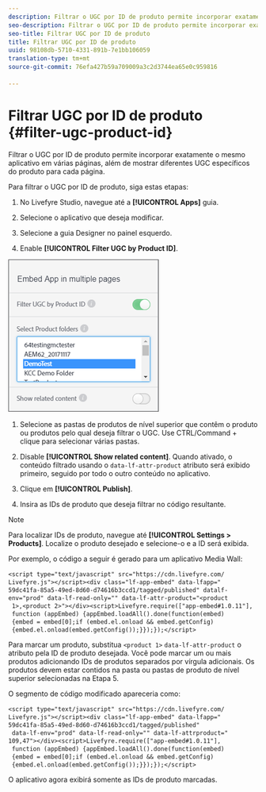 ```yaml
---
description: Filtrar o UGC por ID de produto permite incorporar exatamente o mesmo aplicativo em várias páginas, além de mostrar diferentes UGC específicos do produto para cada página.
seo-description: Filtrar o UGC por ID de produto permite incorporar exatamente o mesmo aplicativo em várias páginas, além de mostrar diferentes UGC específicos do produto para cada página.
seo-title: Filtrar UGC por ID de produto
title: Filtrar UGC por ID de produto
uuid: 98108db-5710-4331-891b-7e1bb106059
translation-type: tm+mt
source-git-commit: 76efa427b59a709009a3c2d3744ea65e0c959816

---
```



# Filtrar UGC por ID de produto {#filter-ugc-product-id}

Filtrar o UGC por ID de produto permite incorporar exatamente o mesmo aplicativo em várias páginas, além de mostrar diferentes UGC específicos do produto para cada página.

Para filtrar o UGC por ID de produto, siga estas etapas:

1. No Livefyre Studio, navegue até a **[!UICONTROL Apps]** guia.

1. Selecione o aplicativo que deseja modificar.

1. Selecione a guia Designer no painel esquerdo.

1. Enable **[!UICONTROL Filter UGC by Product ID]**.

![](assets/filter-ugc-product-id.png)

1. Selecione as pastas de produtos de nível superior que contêm o produto ou produtos pelo qual deseja filtrar o UGC.
Use CTRL/Command + clique para selecionar várias pastas.

1. Disable **[!UICONTROL Show related content]**.
Quando ativado, o conteúdo filtrado usando o `data-lf-attr-product` atributo será exibido primeiro, seguido por todo o outro conteúdo no aplicativo.

1. Clique em **[!UICONTROL Publish]**.

1. Insira as IDs de produto que deseja filtrar no código resultante.

>[!NOTE]
>
>Para localizar IDs de produto, navegue até **[!UICONTROL Settings > Products]**. Localize o produto desejado e selecione-o e a ID será exibida.

Por exemplo, o código a seguir é gerado para um aplicativo Media Wall:

```
<script type="text/javascript" src="https://cdn.livefyre.com/
Livefyre.js"></script><div class="lf-app-embed" data-lfapp="
59dc41fa-85a5-49ed-8d60-d74616b3ccd1/tagged/published" datalf-
env="prod" data-lf-read-only="" data-lf-attr-product="<product
 1>,<product 2>"></div><script>Livefyre.require(["app-embed#1.0.11"],
 function (appEmbed) {appEmbed.loadAll().done(function(embed)
 {embed = embed[0];if (embed.el.onload && embed.getConfig)
 {embed.el.onload(embed.getConfig());}});});</script>
```

Para marcar um produto, substitua `<product 1>` `data-lf-attr-product` o atributo pela ID de produto desejada. Você pode marcar um ou mais produtos adicionando IDs de produtos separados por vírgula adicionais. Os produtos devem estar contidos na pasta ou pastas de produto de nível superior selecionadas na Etapa 5.

O segmento de código modificado apareceria como:

```
<script type="text/javascript" src="https://cdn.livefyre.com/
Livefyre.js"></script><div class="lf-app-embed" data-lfapp="
59dc41fa-85a5-49ed-8d60-d74616b3ccd1/tagged/published"
 data-lf-env="prod" data-lf-read-only="" data-lf-attrproduct="
109,47"></div><script>Livefyre.require(["app-embed#1.0.11"],
 function (appEmbed) {appEmbed.loadAll().done(function(embed)
 {embed = embed[0];if (embed.el.onload && embed.getConfig)
 {embed.el.onload(embed.getConfig());}});});</script>
```

O aplicativo agora exibirá somente as IDs de produto marcadas.